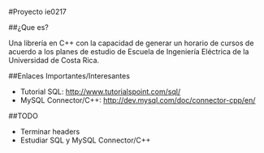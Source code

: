 #Proyecto ie0217

##¿Que es?

Una librería en C++ con la capacidad de generar un horario de cursos
de acuerdo a los planes de estudio de Escuela de Ingeniería Eléctrica de la
Universidad de Costa Rica.

##Enlaces Importantes/Interesantes
* Tutorial SQL: http://www.tutorialspoint.com/sql/
* MySQL Connector/C++: http://dev.mysql.com/doc/connector-cpp/en/

##TODO
* Terminar headers
* Estudiar SQL y MySQL Connector/C++
